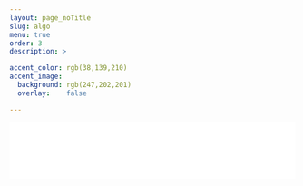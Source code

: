 ```yaml
---
layout: page_noTitle
slug: algo
menu: true
order: 3
description: >

accent_color: rgb(38,139,210)
accent_image:
  background: rgb(247,202,201)
  overlay:    false

---
```


<iframe src="algo.html"  width = "100%" height ="100vh" frameborder="0"></iframe>

​		

